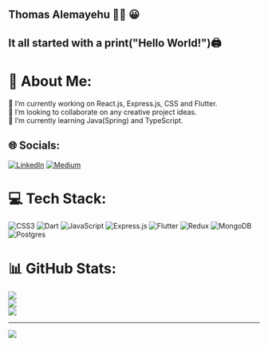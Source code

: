 ## Thomas Alemayehu 👋👋 😀 ##


## It all started with a print("Hello World!")🖨️ ##

# 💫 About Me:
🔭 I’m currently working on React.js, Express.js, CSS and Flutter.<br>👯 I’m looking to collaborate on any creative project ideas.<br>🌱 I’m currently learning Java(Spring) and TypeScript.<br>


## 🌐 Socials:
[![LinkedIn](https://img.shields.io/badge/LinkedIn-%230077B5.svg?logo=linkedin&logoColor=white)](https://linkedin.com/in/thomas-alemayehu-6017891a0) [![Medium](https://img.shields.io/badge/Medium-12100E?logo=medium&logoColor=white)](https://medium.com/@thomas2alexmech) 

# 💻 Tech Stack:
![CSS3](https://img.shields.io/badge/css3-%231572B6.svg?style=plastic&logo=css3&logoColor=white) ![Dart](https://img.shields.io/badge/dart-%230175C2.svg?style=plastic&logo=dart&logoColor=white) ![JavaScript](https://img.shields.io/badge/javascript-%23323330.svg?style=plastic&logo=javascript&logoColor=%23F7DF1E) ![Express.js](https://img.shields.io/badge/express.js-%23404d59.svg?style=plastic&logo=express&logoColor=%2361DAFB) ![Flutter](https://img.shields.io/badge/Flutter-%2302569B.svg?style=plastic&logo=Flutter&logoColor=white) ![Redux](https://img.shields.io/badge/redux-%23593d88.svg?style=plastic&logo=redux&logoColor=white) ![MongoDB](https://img.shields.io/badge/MongoDB-%234ea94b.svg?style=plastic&logo=mongodb&logoColor=white) ![Postgres](https://img.shields.io/badge/postgres-%23316192.svg?style=plastic&logo=postgresql&logoColor=white)
# 📊 GitHub Stats:
![](https://github-readme-stats.vercel.app/api?username=thomasalemayehu&theme=tokyonight&hide_border=false&include_all_commits=true&count_private=true)<br/>
![](https://github-readme-streak-stats.herokuapp.com/?user=thomasalemayehu&theme=tokyonight&hide_border=false)<br/>
![](https://github-readme-stats.vercel.app/api/top-langs/?username=thomasalemayehu&theme=tokyonight&hide_border=false&include_all_commits=true&count_private=true&layout=compact)

---
[![](https://visitcount.itsvg.in/api?id=thomasalemayehu&icon=0&color=0)](https://visitcount.itsvg.in)

<!-- Proudly created with GPRM ( https://gprm.itsvg.in ) -->
